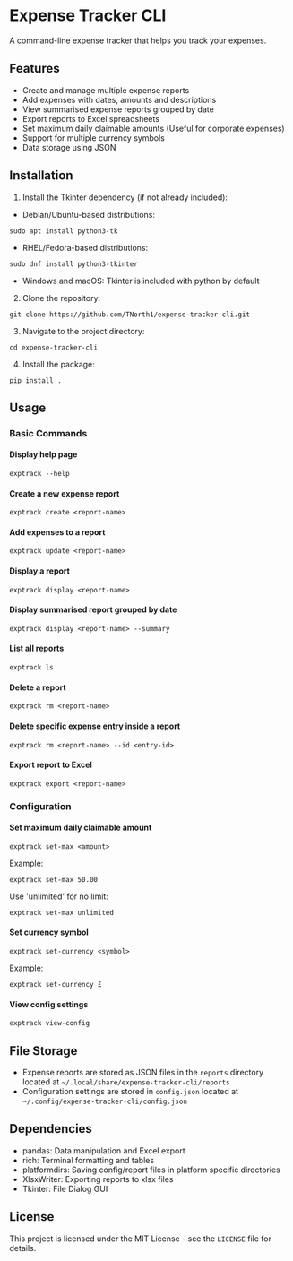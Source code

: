 # Expense Tracker CLI

A command-line expense tracker that helps you track your expenses.

## Features

- Create and manage multiple expense reports
- Add expenses with dates, amounts and descriptions
- View summarised expense reports grouped by date
- Export reports to Excel spreadsheets
- Set maximum daily claimable amounts (Useful for corporate expenses)
- Support for multiple currency symbols
- Data storage using JSON

## Installation

1. Install the Tkinter dependency (if not already included):

- Debian/Ubuntu-based distributions:

``sudo apt install python3-tk``

- RHEL/Fedora-based distributions:

``sudo dnf install python3-tkinter``

- Windows and macOS: Tkinter is included with python by default

2. Clone the repository:

``git clone https://github.com/TNorth1/expense-tracker-cli.git``

3. Navigate to the project directory:

``cd expense-tracker-cli``

4. Install the package:

``pip install .``

## Usage

### Basic Commands

#### Display help page

``exptrack --help``

#### Create a new expense report

``exptrack create <report-name>``

#### Add expenses to a report

``exptrack update <report-name>``

#### Display a report

``exptrack display <report-name>``

#### Display summarised report grouped by date

``exptrack display <report-name> --summary``

#### List all reports

``exptrack ls``

#### Delete a report

``exptrack rm <report-name>``

#### Delete specific expense entry inside a report

``exptrack rm <report-name> --id <entry-id>``

#### Export report to Excel

``exptrack export <report-name>``

### Configuration

#### Set maximum daily claimable amount

``exptrack set-max <amount>``

Example:

``exptrack set-max 50.00``

Use 'unlimited' for no limit:

``exptrack set-max unlimited``

#### Set currency symbol

``exptrack set-currency <symbol>``

Example:

``exptrack set-currency £``

#### View config settings

``exptrack view-config``

## File Storage

* Expense reports are stored as JSON files in the `reports` directory located at `~/.local/share/expense-tracker-cli/reports`
* Configuration settings are stored in `config.json` located at `~/.config/expense-tracker-cli/config.json`

## Dependencies

- pandas: Data manipulation and Excel export
- rich: Terminal formatting and tables
- platformdirs: Saving config/report files in platform specific directories
- XlsxWriter: Exporting reports to xlsx files
- Tkinter: File Dialog GUI

## License

This project is licensed under the MIT License - see the `LICENSE` file for details.
